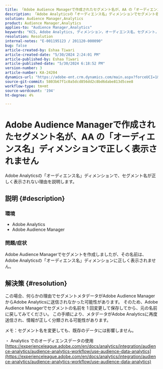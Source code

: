 ```yaml
---
title: 「Adobe Audience Managerで作成されたセグメント名が、AA の「オーディエンス名」ディメンションで正しく表示されません」
description: 「Adobe Analyticsの「オーディエンス名」ディメンションでセグメント名が正しく表示されない問題を修正する方法を説明します。」
solution: Audience Manager,Analytics
product: Audience Manager,Analytics
applies-to: "Audience Manager,Analytics"
keywords: "KCS, Adobe Analytics, ディメンション，オーディエンス名，セグメント，メタデータ，オーディエンスデータ"
resolution: Resolution
internal-notes: "E-001195123 / 201120-000090"
bug: false
article-created-by: Eshaa Tiwari
article-created-date: "5/30/2024 2:24:01 PM"
article-published-by: Eshaa Tiwari
article-published-date: "5/30/2024 6:18:52 PM"
version-number: 3
article-number: KA-24204
dynamics-url: "https://adobe-ent.crm.dynamics.com/main.aspx?forceUCI=1&pagetype=entityrecord&etn=knowledgearticle&id=74d3893d-901e-ef11-840a-002248092444"
source-git-commit: 5803b67f1c0a5dcd856dd2c8bd6dabe813d5cee8
workflow-type: tm+mt
source-wordcount: '194'
ht-degree: 4%

---
```


# Adobe Audience Managerで作成されたセグメント名が、AA の「オーディエンス名」ディメンションで正しく表示されません


Adobe Analyticsの「オーディエンス名」ディメンションで、セグメント名が正しく表示されない理由を説明します。

## 説明 {#description}


### 環境

- Adobe Analytics
- Adobe Audience Manager


### 問題/症状

Adobe Audience Managerでセグメントを作成しましたが、その名前は、Adobe Analyticsの「オーディエンス名」ディメンションに正しく表示されません。


## 解決策 {#resolution}


この場合、何らかの理由でセグメントメタデータがAdobe Audience ManagerからAdobe Analyticsに送信されなかった可能性があります。 そのため、Adobe Audience Managerでセグメントの名前を 1 回変更して保存してから、元の名前に戻してみてください。 この手順により、メタデータがAdobe Analyticsに再度送信され、情報が正しく分類される可能性があります。

メモ：セグメント名を変更しても、既存のデータには影響しません。

・ Analytics でのオーディエンスデータの使用
[https://experienceleague.adobe.com/en/docs/analytics/integration/audience-analytics/audience-analytics-workflow/use-audience-data-analytics](https://experienceleague.adobe.com/en/docs/analytics/integration/audience-analytics/audience-analytics-workflow/use-audience-data-analytics)
